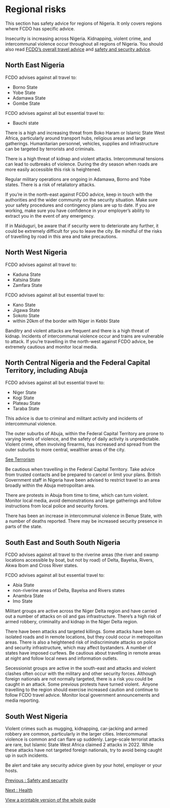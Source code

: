 # Regional risks

This section has safety advice for regions of Nigeria. It only covers regions where FCDO has specific advice.

Insecurity is increasing across Nigeria. Kidnapping, violent crime, and intercommunal violence occur throughout all regions of Nigeria. You should also read [FCDO’s overall travel advice](/foreign-travel-advice/nigeria/warnings-and-insurance) and [safety and security advice](/foreign-travel-advice/nigeria/safety-and-security).

## North East Nigeria

FCDO advises against all travel to:

* Borno State
* Yobe State
* Adamawa State
* Gombe State

FCDO advises against all but essential travel to:

* Bauchi state

There is a high and increasing threat from Boko Haram or Islamic State West Africa, particularly around transport hubs, religious areas and large gatherings. Humanitarian personnel, vehicles, supplies and infrastructure can be targeted by terrorists and criminals.

There is a high threat of kidnap and violent attacks. Intercommunal tensions can lead to outbreaks of violence. During the dry season when roads are more easily accessible this risk is heightened.

Regular military operations are ongoing in Adamawa, Borno and Yobe states. There is a risk of retaliatory attacks.

If you’re in the north-east against FCDO advice, keep in touch with the authorities and the wider community on the security situation. Make sure your safety procedures and contingency plans are up to date. If you are working, make sure you have confidence in your employer’s ability to extract you in the event of any emergency.

If in Maiduguri, be aware that if security were to deteriorate any further, it could be extremely difficult for you to leave the city. Be mindful of the risks of travelling by road in this area and take precautions.

## North West Nigeria

FCDO advises against all travel to:

* Kaduna State
* Katsina State
* Zamfara State

FCDO advises against all but essential travel to:

* Kano State
* Jigawa State
* Sokoto State
* within 20km of the border with Niger in Kebbi State

Banditry and violent attacks are frequent and there is a high threat of kidnap. Incidents of intercommunal violence occur and trains are vulnerable to attack. If you’re travelling in the north-west against FCDO advice, be extremely cautious and monitor local media.

## North Central Nigeria and the Federal Capital Territory, including Abuja

FCDO advises against all but essential travel to:

* Niger State
* Kogi State
* Plateau State
* Taraba State

This advice is due to criminal and militant activity and incidents of intercommunal violence.

The outer suburbs of Abuja, within the Federal Capital Territory are prone to varying levels of violence, and the safety of daily activity is unpredictable. Violent crime, often involving firearms, has increased and spread from the outer suburbs to more central, wealthier areas of the city.

[See Terrorism](https://www.gov.uk/foreign-travel-advice/nigeria/safety-and-security#terrorism)

Be cautious when travelling in the Federal Capital Territory. Take advice from trusted contacts and be prepared to cancel or limit your plans. British Government staff in Nigeria have been advised to restrict travel to an area broadly within the Abuja metropolitan area.

There are protests in Abuja from time to time, which can turn violent. Monitor local media, avoid demonstrations and large gatherings and follow instructions from local police and security forces.

There has been an increase in intercommunal violence in Benue State, with a number of deaths reported. There may be increased security presence in parts of the state.

## South East and South South Nigeria

FCDO advises against all travel to the riverine areas (the river and swamp locations accessible by boat, but not by road) of Delta, Bayelsa, Rivers, Akwa Ibom and Cross River states.

FCDO advises against all but essential travel to:

* Abia State
* non-riverine areas of Delta, Bayelsa and Rivers states
* Anambra State
* Imo State

Militant groups are active across the Niger Delta region and have carried out a number of attacks on oil and gas infrastructure. There’s a high risk of armed robbery, criminality and kidnap in the Niger Delta region.

There have been attacks and targeted killings. Some attacks have been on isolated roads and in remote locations, but they could occur in metropolitan areas. There is also a heightened risk of indiscriminate attacks on police and security infrastructure, which may affect bystanders. A number of states have imposed curfews. Be cautious about travelling in remote areas at night and follow local news and information outlets.

Secessionist groups are active in the south-east and attacks and violent clashes often occur with the military and other security forces. Although foreign nationals are not normally targeted, there is a risk you could be caught in an attack. Some previous protests have turned violent.  Anyone travelling to the region should exercise increased caution and continue to follow FCDO travel advice. Monitor local government announcements and media reporting.

## South West Nigeria

Violent crimes such as mugging, kidnapping, car-jacking and armed robbery are common, particularly in the larger cities. Intercommunal violence is common and can flare up suddenly. Large-scale terrorist attacks are rare, but Islamic State West Africa claimed 2 attacks in 2022. While these attacks have not targeted foreign nationals, try to avoid being caught up in such incidents.

Be alert and take any security advice given by your hotel, employer or your hosts.

[Previous
:
Safety and security](/foreign-travel-advice/nigeria/safety-and-security)

[Next
:
Health](/foreign-travel-advice/nigeria/health)

[View a printable version of the whole guide](/foreign-travel-advice/nigeria/print)